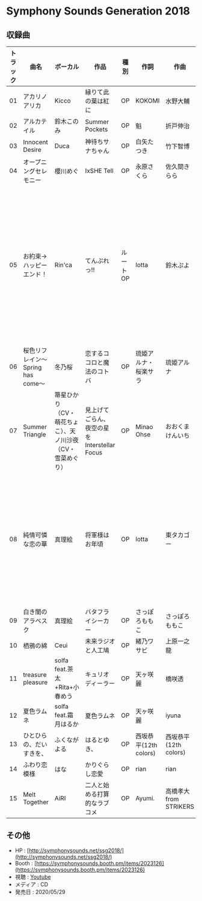 # Symphony Sounds Generation 2018

## 収録曲

| トラック | 曲名 | ボーカル | 作品 | 種別 | 作詞 | 作曲 | 編曲 | その他 | 年 |
|---|---|---|---|---|---|---|---|---|---|
| 01 | アカリノアリカ | Kicco | 縁りて此の葉は紅に | OP | KOKOMI | 水野大輔 | 水野大輔 |  | 2018 |
| 02 | アルカテイル | 鈴木このみ | Summer Pockets | OP | 魁 | 折戸伸治 | 中山真斗 |  | 2018 |
| 03 | Innocent Desire | Duca | 神待ちサナちゃん | OP | 白矢たつき | 竹下智博 | 竹下智博 |  | 2018 |
| 04 | オープニングセレモニー | 櫻川めぐ | IxSHE Tell | OP | 永原さくら | 佐久間きらら | 佐久間きらら |  | 2018 |
| 05 | お約束→ハッピーエンド！ | Rin'ca | てんぷれっ!! | ルートOP | lotta | 鈴木ぷよ | 鈴木ぷよ | Bass　久遠あきと<br>Guitar,Other instruments　鈴木ぷよ<br>Recording Engineer　三原典子<br>Mixing Engineer　白井康裕<br>Recorded at Sound City　 MB-ONE studio<br>Mixed at Sound City<br>Director 土井潤一 | 2018 |
| 06 | 桜色リフレイン～Spring has come～ | 冬乃桜 | 恋するココロと魔法のコトバ | OP | 琉姫アルナ・桜楽サラ | 琉姫アルナ | 弦楽：TAM | Produced　by　ALVINE | 2018 | 
| 07 | Summer Triangle | 箒星ひかり（CV・萌花ちょこ）、天ノ川沙夜（CV・雪菜めぐり） | 見上げてごらん、夜空の星を Interstellar Focus | OP | Minao Ohse | おおくまけんいち | おおくまけんいち |  | 2018 |
| 08 | 純情可憐な恋の華 | 真理絵 | 将軍様はお年頃 | OP | lotta | 東タカゴー | 東タカゴー | Guitar,Other instruments　東タカゴー<br>Recording Engineer　三原典子<br>Mixing Engineer　土井潤一<br>Recorded at MB-ONE studio<br>Mixed at MB-ONE studio<br>Director　土井潤一 | 2018 |
| 09 | 白き闇のアラベスク | 真理絵 | バタフライシーカー | OP | さっぽろももこ | さっぽろももこ | 折倉俊則 |  | 2018 |
| 10 | 栖鴉の綿 | Ceui | 未来ラジオと人工鳩 | OP | 緒乃ワサビ | 上原一之龍 | 上原一之龍 |  | 2018 |
| 11 | treasure pleasure | solfa feat.茶太+Rita+小春めう | キュリオディーラー | OP | 天ヶ咲麗 | 橋咲透 | 橋咲透 |  | 2018 |
| 12 | 夏色ラムネ | solfa feat.霜月はるか | 夏色ラムネ | OP | 天ヶ咲麗 | iyuna | iyuna |  | 2018 |
| 13 | ひとひらの、だいすきを、 | ふくながよる | はるとゆき、 | OP | 西坂恭平(12th colors) | 西坂恭平(12th colors) | 西坂恭平(12th colors) | Guitar Solo　古川翔太 | 2018 |
| 14 | ふわり恋模様 | はな | かりぐらし恋愛 | OP | rian | rian | 山下航生（doubleeleven） |  | 2018 |
| 15 | Melt Together | AiRI | 二人と始める打算的なラブコメ | OP | Ayumi. | 高橋孝大 from STRIKERS | 高橋孝大 from STRIKERS |  | 2018 |

## その他

- HP : [http://symphonysounds.net/ssg2018/](http://symphonysounds.net/ssg2018/)
- Booth : [https://symphonysounds.booth.pm/items/2023126](https://symphonysounds.booth.pm/items/2023126)
- 視聴 : [Youtube](https://www.youtube.com/watch?v=WDQ2Z982UrY)
- メディア : CD
- 発売日 : 2020/05/29
